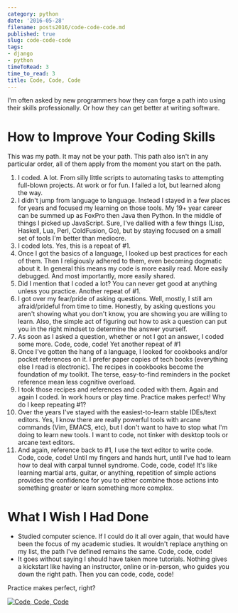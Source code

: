 ```yaml
---
category: python
date: '2016-05-28'
filename: posts2016/code-code-code.md
published: true
slug: code-code-code
tags:
- django
- python
timeToRead: 3
time_to_read: 3
title: Code, Code, Code
---
```


I'm often asked by new programmers how they can forge a path into using
their skills professionally. Or how they can get better at writing
software.

How to Improve Your Coding Skills
=================================

This was my path. It may not be your path. This path also isn't in any
particular order, all of them apply from the moment you start on the
path.

1.  I coded. A lot. From silly little scripts to automating tasks to
    attempting full-blown projects. At work or for fun. I failed a lot,
    but learned along the way.
2.  I didn't jump from language to language. Instead I stayed in a few
    places for years and focused my learning on those tools. My 19+ year
    career can be summed up as FoxPro then Java then Python. In the
    middle of things I picked up JavaScript. Sure, I've dallied with a
    few things (Lisp, Haskell, Lua, Perl, ColdFusion, Go), but by
    staying focused on a small set of tools I'm better than mediocre.
3.  I coded lots. Yes, this is a repeat of #1.
4.  Once I got the basics of a language, I looked up best practices for
    each of them. Then I religiously adhered to them, even becoming
    dogmatic about it. In general this means my code is more easily
    read. More easily debugged. And most importantly, more easily
    shared.
5.  Did I mention that I coded a lot? You can never get good at anything
    unless you practice. Another repeat of #1.
6.  I got over my fear/pride of asking questions. Well, mostly, I still
    am afraid/prideful from time to time. Honestly, by asking questions
    you aren't showing what you don't know, you are showing you are
    willing to learn. Also, the simple act of figuring out how to ask a
    question can put you in the right mindset to determine the answer
    yourself.
7.  As soon as I asked a question, whether or not I got an answer, I
    coded some more. Code, code, code! Yet another repeat of #1
8.  Once I've gotten the hang of a language, I looked for cookbooks
    and/or pocket references on it. I prefer paper copies of tech books
    (everything else I read is electronic). The recipes in cookbooks
    become the foundation of my toolkit. The terse, easy-to-find
    reminders in the pocket reference mean less cognitive overload.
9.  I took those recipes and references and coded with them. Again and
    again I coded. In work hours or play time. Practice makes perfect!
    Why do I keep repeating #1?
10. Over the years I've stayed with the easiest-to-learn stable
    IDEs/text editors. Yes, I know there are really powerful tools with
    arcane commands (Vim, EMACS, etc), but I don't want to have to stop
    what I'm doing to learn new tools. I want to code, not tinker with
    desktop tools or arcane text editors.
11. And again, reference back to #1, I use the text editor to write
    code. Code, code, code! Until my fingers and hands hurt, until I've
    had to learn how to deal with carpal tunnel syndrome. Code, code,
    code! It's like learning martial arts, guitar, or anything,
    repetition of simple actions provides the confidence for you to
    either combine those actions into something greater or learn
    something more complex.

What I Wish I Had Done
======================

-   Studied computer science. If I could do it all over again, that
    would have been the focus of my academic studies. It wouldn't
    replace anything on my list, the path I've defined remains the
    same. Code, code, code!
-   It goes without saying I should have taken more tutorials. Nothing
    gives a kickstart like having an instructor, online or in-person,
    who guides you down the right path. Then you can code, code, code!

Practice makes perfect, right?

[![Code, Code, Code](https://www.pydanny.com/static/code-code-code.png)](https://www.pydanny.com/code-code-code.html)
